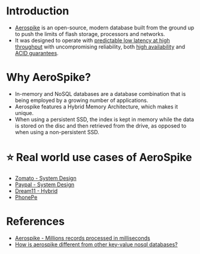 # Introduction
- [Aerospike](https://aerospike.com/) is an open-source, modern database built from the ground up to push the limits of flash storage, processors and networks. 
- It was designed to operate with [predictable low latency at high throughput](../../7_PropertiesDistributedSystem/Scalability/Latency.md) with uncompromising reliability, both [high availability](../../7_PropertiesDistributedSystem/Reliability/HighAvailability.md) and [ACID guarantees](../1_ACIDTransactions/Readme.md).

# Why AeroSpike?
- In-memory and NoSQL databases are a database combination that is being employed by a growing number of applications. 
- Aerospike features a Hybrid Memory Architecture, which makes it unique. 
- When using a persistent SSD, the index is kept in memory while the data is stored on the disc and then retrieved from the drive, as opposed to when using a non-persistent SSD.

# :star: Real world use cases of AeroSpike
- [Zomato - System Design](../../0_HLDUseCasesProblems/FoodOrderingZomatoSwiggy/Readme.md)
- [Paypal - System Design](../../1_TechStacks/PayPalTechStack.md)
- [Dream11 - Hybrid](https://aerospike.com/customers/dream11/)
- [PhonePe](../../1_TechStacks/PhonePeTechStack.md)

# References
- [Aerospike - Millions records processed in milliseconds](https://www.trustradius.com/reviews/aerospike-2022-01-08-07-24-05)
- [How is aerospike different from other key-value nosql databases?](https://stackoverflow.com/questions/24482337/how-is-aerospike-different-from-other-key-value-nosql-databases)